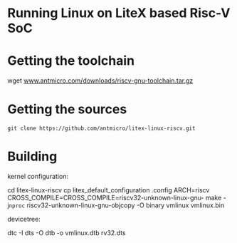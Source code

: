 # Running Linux on LiteX based Risc-V SoC

# Getting the toolchain

wget www.antmicro.com/downloads/riscv-gnu-toolchain.tar.gz

# Getting the sources

`git clone https://github.com/antmicro/litex-linux-riscv.git`

# Building

kernel configuration:

cd litex-linux-riscv
cp litex_default_configuration .config
ARCH=riscv CROSS_COMPILE=CROSS_COMPILE=riscv32-unknown-linux-gnu- make -j`nproc`
riscv32-unknown-linux-gnu-objcopy -O binary vmlinux vmlinux.bin

devicetree:

dtc -I dts -O dtb -o vmlinux.dtb rv32.dts

